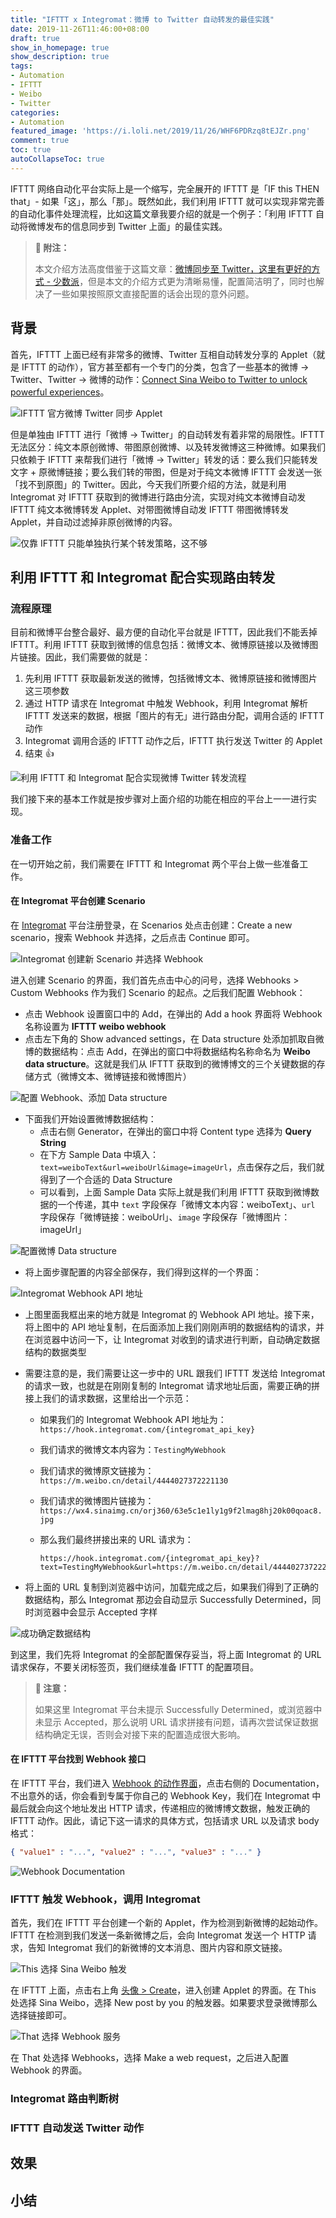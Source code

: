 ```yaml
---
title: "IFTTT x Integromat：微博 to Twitter 自动转发的最佳实践"
date: 2019-11-26T11:46:00+08:00
draft: true
show_in_homepage: true
show_description: true
tags:
- Automation
- IFTTT
- Weibo
- Twitter
categories:
- Automation
featured_image: 'https://i.loli.net/2019/11/26/WHF6PDRzq8tEJZr.png'
comment: true
toc: true
autoCollapseToc: true
---
```


IFTTT 网络自动化平台实际上是一个缩写，完全展开的 IFTTT 是「IF this THEN that」- 如果「这」，那么「那」。既然如此，我们利用 IFTTT 就可以实现非常完善的自动化事件处理流程，比如这篇文章我要介绍的就是一个例子：「利用 IFTTT 自动将微博发布的信息同步到 Twitter 上面」的最佳实践。

> **🎫 附注：**
>
> 本文介绍方法高度借鉴于这篇文章：[微博同步至 Twitter，这里有更好的方式 - 少数派](https://sspai.com/post/51942)，但是本文的介绍方式更为清晰易懂，配置简洁明了，同时也解决了一些如果按照原文直接配置的话会出现的意外问题。

## 背景

首先，IFTTT 上面已经有非常多的微博、Twitter 互相自动转发分享的 Applet（就是 IFTTT 的动作），官方甚至都有一个专门的分类，包含了一些基本的微博 → Twitter、Twitter → 微博的动作：[Connect Sina Weibo to Twitter to unlock powerful experiences](https://ifttt.com/connect/sina_weibo/twitter)。

![IFTTT 官方微博 Twitter 同步 Applet](https://i.loli.net/2019/11/26/1W6XTByKsDHpZYe.png)

但是单独由 IFTTT 进行「微博 → Twitter」的自动转发有着非常的局限性。IFTTT 无法区分：纯文本原创微博、带图原创微博、以及转发微博这三种微博。如果我们只依赖于 IFTTT 来帮我们进行「微博 → Twitter」转发的话：要么我们只能转发文字 + 原微博链接；要么我们转的带图，但是对于纯文本微博 IFTTT 会发送一张「找不到原图」的 Twitter。因此，今天我们所要介绍的方法，就是利用 Integromat 对 IFTTT 获取到的微博进行路由分流，实现对纯文本微博自动发 IFTTT 纯文本微博转发 Applet、对带图微博自动发 IFTTT 带图微博转发 Applet，并自动过滤掉非原创微博的内容。

![仅靠 IFTTT 只能单独执行某个转发策略，这不够](https://i.loli.net/2019/11/29/KrjZGPt8zgpQqNF.png)

## 利用 IFTTT 和 Integromat 配合实现路由转发

### 流程原理

目前和微博平台整合最好、最方便的自动化平台就是 IFTTT，因此我们不能丢掉 IFTTT。利用 IFTTT 获取到微博的信息包括：微博文本、微博原链接以及微博图片链接。因此，我们需要做的就是：

1. 先利用 IFTTT 获取最新发送的微博，包括微博文本、微博原链接和微博图片这三项参数
2. 通过 HTTP 请求在 Integromat 中触发 Webhook，利用 Integromat 解析 IFTTT 发送来的数据，根据「图片的有无」进行路由分配，调用合适的 IFTTT 动作
3. Integromat 调用合适的 IFTTT 动作之后，IFTTT 执行发送 Twitter 的 Applet
4. 结束 👍

![利用 IFTTT 和 Integromat 配合实现微博 Twitter 转发流程](https://i.loli.net/2019/11/27/hX6GfquxD15Kpoy.png)

我们接下来的基本工作就是按步骤对上面介绍的功能在相应的平台上一一进行实现。

### 准备工作

在一切开始之前，我们需要在 IFTTT 和 Integromat 两个平台上做一些准备工作。

#### 在 Integromat 平台创建 Scenario

在 [Integromat](https://www.integromat.com) 平台注册登录，在 Scenarios 处点击创建：Create a new scenario，搜索 Webhook 并选择，之后点击 Continue 即可。

![Integromat 创建新 Scenario 并选择 Webhook](https://i.loli.net/2019/11/29/i6zSfaJx4u7kovc.png)

进入创建 Scenario 的界面，我们首先点击中心的问号，选择 Webhooks > Custom Webhooks 作为我们 Scenario 的起点。之后我们配置 Webhook：

- 点击 Webhook 设置窗口中的 Add，在弹出的 Add a hook 界面将 Webhook 名称设置为 **IFTTT weibo webhook**
- 点击左下角的 Show advanced settings，在 Data structure 处添加抓取自微博的数据结构：点击 Add，在弹出的窗口中将数据结构名称命名为 **Weibo data structure**。这就是我们从 IFTTT 获取到的微博博文的三个关键数据的存储方式（微博文本、微博链接和微博图片）

![配置 Webhook、添加 Data structure](https://i.loli.net/2019/11/29/8xmh1FfwK9SLRvy.png)

- 下面我们开始设置微博数据结构：
   - 点击右侧 Generator，在弹出的窗口中将 Content type 选择为 **Query String**
   - 在下方 Sample Data 中填入：`text=weiboText&url=weiboUrl&image=imageUrl`，点击保存之后，我们就得到了一个合适的 Data Structure
   - 可以看到，上面 Sample Data 实际上就是我们利用 IFTTT 获取到微博数据的一个传递，其中 `text` 字段保存「微博文本内容：weiboText」、`url` 字段保存「微博链接：weiboUrl」、`image` 字段保存「微博图片：imageUrl」

![配置微博 Data structure](https://i.loli.net/2019/11/29/9EwG8oaXptnMThs.png)

- 将上面步骤配置的内容全部保存，我们得到这样的一个界面：

![Integromat Webhook API 地址](https://i.loli.net/2019/11/29/R86yFxQpsDWGP1o.png)

- 上图里面我框出来的地方就是 Integromat 的 Webhook API 地址。接下来，将上图中的 API 地址复制，在后面添加上我们刚刚声明的数据结构的请求，并在浏览器中访问一下，让 Integromat 对收到的请求进行判断，自动确定数据结构的数据类型
- 需要注意的是，我们需要让这一步中的 URL 跟我们 IFTTT 发送给 Integromat 的请求一致，也就是在刚刚复制的 Integromat 请求地址后面，需要正确的拼接上我们的请求数据，这里给出一个示范：
  - 如果我们的 Integromat Webhook API 地址为：`https://hook.integromat.com/{integromat_api_key}`
  - 我们请求的微博文本内容为：`TestingMyWebhook`
  - 我们请求的微博原文链接为：`https://m.weibo.cn/detail/4444027372221130`
  - 我们请求的微博图片链接为：`https://wx4.sinaimg.cn/orj360/63e5c1e1ly1g9f2lmag8hj20k00qoac8.jpg`
  - 那么我们最终拼接出来的 URL 请求为：

    ```
    https://hook.integromat.com/{integromat_api_key}?text=TestingMyWebhook&url=https://m.weibo.cn/detail/4444027372221130&image=https://wx4.sinaimg.cn/orj360/63e5c1e1ly1g9f2lmag8hj20k00qoac8.jpg
    ```

- 将上面的 URL 复制到浏览器中访问，加载完成之后，如果我们得到了正确的数据结构，那么 Integromat 那边会自动显示 Successfully Determined，同时浏览器中会显示 Accepted 字样

![成功确定数据结构](https://i.loli.net/2019/11/29/yPjM2fTUav8ldwr.png)

到这里，我们先将 Integromat 的全部配置保存妥当，将上面 Integromat 的 URL 请求保存，不要关闭标签页，我们继续准备 IFTTT 的配置项目。

> **🐖 注意：**
>
> 如果这里 Integromat 平台未提示 Successfully Determined，或浏览器中未显示 Accepted，那么说明 URL 请求拼接有问题，请再次尝试保证数据结构确定无误，否则会对接下来的配置造成很大影响。

#### 在 IFTTT 平台找到 Webhook 接口

在 IFTTT 平台，我们进入 [Webhook 的动作界面](https://ifttt.com/maker_webhooks)，点击右侧的 Documentation，不出意外的话，你会看到专属于你自己的 Webhook Key，我们在 Integromat 中最后就会向这个地址发出 HTTP 请求，传递相应的微博博文数据，触发正确的 IFTTT 动作。因此，请记下这一请求的具体方式，包括请求 URL 以及请求 body 格式：

```json
{ "value1" : "...", "value2" : "...", "value3" : "..." }
```

![Webhook Documentation](https://i.loli.net/2019/11/29/U7bolMJ13aZD45Y.png)

### IFTTT 触发 Webhook，调用 Integromat

首先，我们在 IFTTT 平台创建一个新的 Applet，作为检测到新微博的起始动作。IFTTT 在检测到我们发送一条新微博之后，会向 Integromat 发送一个 HTTP 请求，告知 Integromat 我们的新微博的文本消息、图片内容和原文链接。

![This 选择 Sina Weibo 触发](https://i.loli.net/2019/11/29/4Iry8JbMqHD97aY.png)

在 IFTTT 上面，点击右上角 [头像 > Create](https://ifttt.com/create)，进入创建 Applet 的界面。在 This 处选择 Sina Weibo，选择 New post by you 的触发器。如果要求登录微博那么选择链接即可。

![That 选择 Webhook 服务](https://i.loli.net/2019/11/29/9O6GfAsYrVbTtM7.png)

在 That 处选择 Webhooks，选择 Make a web request，之后进入配置 Webhook 的界面。

### Integromat 路由判断树

### IFTTT 自动发送 Twitter 动作

## 效果

## 小结
